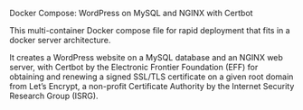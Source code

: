 Docker Compose: WordPress on MySQL and NGINX with Certbot

This multi-container Docker compose file for rapid deployment that fits in a docker server architecture.

It creates a WordPress website on a MySQL database and an NGINX web server, with Certbot by the Electronic Frontier Foundation (EFF) for obtaining and renewing a signed SSL/TLS certificate on a given root domain from Let’s Encrypt, a non-profit Certificate Authority by the Internet Security Research Group (ISRG).
